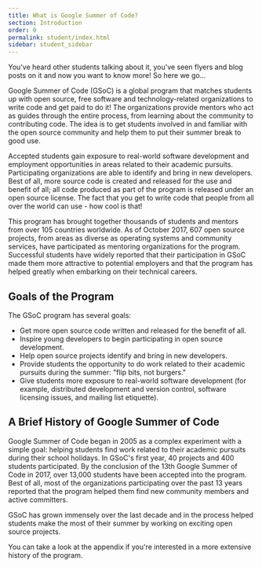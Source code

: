 ```yaml
---
title: What is Google Summer of Code?
section: Introduction
order: 0
permalink: student/index.html
sidebar: student_sidebar
---
```


You've heard other students talking about it, you've seen flyers and blog posts on it and now you want to know more! So here we go...

Google Summer of Code (GSoC) is a global program that matches students up with open source, free software and technology-related organizations to write code and get paid to do it! The organizations provide mentors who act as guides through the entire process, from learning about the community to contributing code. The idea is to get students involved in and familiar with the open source community and help them to put their summer break to good use.

Accepted students gain exposure to real-world software development and employment opportunities in areas related to their academic pursuits. Participating organizations are able to identify and bring in new developers. Best of all, more source code is created and released for the use and benefit of all; all code produced as part of the program is released under an open source license. The fact that you get to write code that people from all over the world can use - how cool is that!

This program has brought together thousands of students and mentors from over 105 countries worldwide. As of October 2017, 607 open source projects, from areas as diverse as operating systems and community services, have participated as mentoring organizations for the program. Successful students have widely reported that their participation in GSoC made them more attractive to potential employers and that the program has helped greatly when embarking on their technical careers.


## Goals of the Program

The GSoC program has several goals:

*   Get more open source code written and released for the benefit of all.
*   Inspire young developers to begin participating in open source development.
*   Help open source projects identify and bring in new developers.
*   Provide students the opportunity to do work related to their academic pursuits during the summer: "flip bits, not burgers."
*   Give students more exposure to real-world software development (for example, distributed development and version control, software licensing issues, and mailing list etiquette).


## A Brief History of Google Summer of Code

Google Summer of Code began in 2005 as a complex experiment with a simple goal: helping students find work related to their academic pursuits during their school holidays. In GSoC's first year, 40 projects and 400 students participated. By the conclusion of the 13th Google Summer of Code in 2017, over 13,000 students have been accepted into the program. Best of all, most of the organizations participating over the past 13 years reported that the program helped them find new community members and active committers.

GSoC has grown immensely over the last decade and in the process helped students make the most of their summer by working on exciting open source projects.

You can take a look at the appendix if you're interested in a more extensive history of the program.


